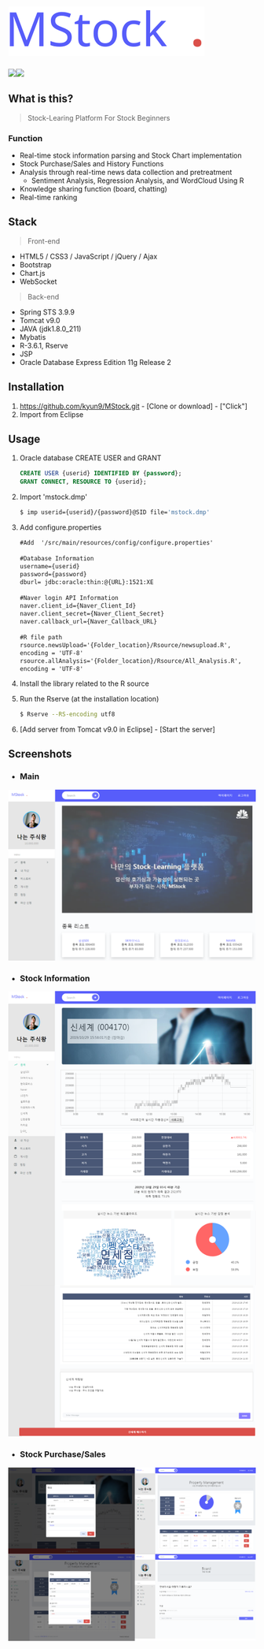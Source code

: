 <h1><img src="./photo/mstock_logo.svg"></h1>

 <img src="https://img.shields.io/badge/SpringMVC-5.0.2.RELEASE-brightgreen.svg"><img src="https://img.shields.io/badge/Contributors-4-yellow.svg">

## What is this?

> Stock-Learing Platform For Stock Beginners

### Function

- Real-time stock information parsing and Stock Chart implementation
- Stock Purchase/Sales and History Functions
- Analysis through real-time news data collection and pretreatment
  - Sentiment Analysis, Regression Analysis, and WordCloud Using R
- Knowledge sharing function (board, chatting)
- Real-time ranking



## Stack

> Front-end

- HTML5 / CSS3 / JavaScript / jQuery / Ajax
- Bootstrap
- Chart.js
- WebSocket

> Back-end

- Spring STS 3.9.9
- Tomcat v9.0 
- JAVA (jdk1.8.0_211)
- Mybatis
- R-3.6.1, Rserve
- JSP
- Oracle Database Express Edition 11g Release 2



## Installation

1. https://github.com/kyun9/MStock.git  - [Clone or download] - ["Click"]
2. Import from Eclipse



## Usage

1. Oracle database CREATE USER and GRANT

   ```sql
   CREATE USER {userid} IDENTIFIED BY {password};
   GRANT CONNECT, RESOURCE TO {userid};
   ```

2. Import 'mstock.dmp'

   ```bash
   $ imp userid={userid}/{password}@SID file='mstock.dmp' 
   ```

3. Add configure.properties

   ```properties
   #Add  '/src/main/resources/config/configure.properties'
   
   #Database Information
   username={userid}
   password={password}
   dburl= jdbc:oracle:thin:@{URL}:1521:XE
   
   #Naver login API Information
   naver.client_id={Naver_Client_Id}
   naver.client_secret={Naver_Client_Secret}
   naver.callback_url={Naver_Callback_URL}
   
   #R file path
   rsource.newsUpload='{Folder_location}/Rsource/newsupload.R', encoding = 'UTF-8'
   rsource.allAnalysis='{Folder_location}/Rsource/All_Analysis.R', encoding = 'UTF-8'
   ```

4. Install the library related to the R source

5. Run the Rserve (at the installation location)

   ```bash
   $ Rserve --RS-encoding utf8
   ```

6. [Add server from Tomcat v9.0 in Eclipse] - [Start the server]



## Screenshots



- ### Main

<img src="./photo/mainpage.PNG">





- ### Stock Information

<img src ="./photo/stockinfo.png">





- ### Stock Purchase/Sales

<img src='./photo/stockinfo2.png'>
